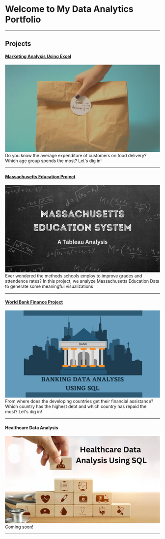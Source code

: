 # Welcome to My Data Analytics Portfolio

---

## Projects

#### [Marketing Analysis Using Excel](https://www.linkedin.com/pulse/analyzing-doordashs-marketing-data-chandana-d-chouhan-thakur/?trackingId=l5RM5xyBTzCHwIQy045cWA%3D%3D)
[<img src="images/DoorDash.png?raw=true"/>](https://www.linkedin.com/pulse/analyzing-doordashs-marketing-data-chandana-d-chouhan-thakur/?trackingId=l5RM5xyBTzCHwIQy045cWA%3D%3D)
Do you know the average expenditure of customers on food delivery? Which age group spends the most? Let's dig in!

---
#### [Massachusetts Education Project](https://www.linkedin.com/pulse/analyzing-massachusetts-education-data-chandana-d-chouhan-thakur/)
[<img src="images/Education.png?raw=true"/>](https://www.linkedin.com/pulse/analyzing-massachusetts-education-data-chandana-d-chouhan-thakur)
Ever wondered the methods schools employ to improve grades and attendence rates?
In this project, we analyze Massachusetts Education Data to generate some meaningful visualizations

---
#### [World Bank Finance Project](https://www.linkedin.com/pulse/analyzing-world-bank-data-chandana-d-chouhan-thakur/)
[<img src="images/World Bank.png?raw=true"/>](https://www.linkedin.com/pulse/analyzing-massachusetts-education-data-chandana-d-chouhan-thakur)
From where does the developing countries get their financial assistance? 
Which country has the highest debt and which country has repaid the most? Let's dig in!

---
#### Healthcare Data Analysis
<img src="images/Healthcare.png?raw=true"/>
Coming soon! 

---




